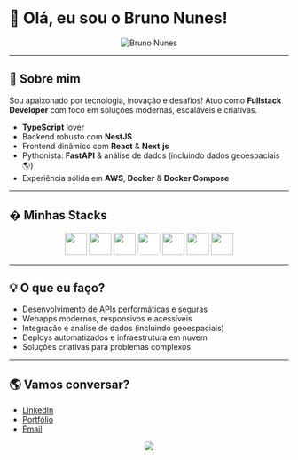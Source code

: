 # 👋 Olá, eu sou o Bruno Nunes!


<p align="center">
	<img src="https://capsule-render.vercel.app/api?type=waving&color=0:007acc,100:00c896&height=180&section=header&text=Bruno%20Nunes&fontSize=40&fontAlignY=35&desc=Fullstack%20Developer%20%7C%20TypeScript%20%7C%20Python%20%7C%20AWS&descSize=20&descAlign=62&fontColor=ffffff&descColor=ffffff" alt="Bruno Nunes"/>
</p>

---

## 🚀 Sobre mim

Sou apaixonado por tecnologia, inovação e desafios! Atuo como **Fullstack Developer** com foco em soluções modernas, escaláveis e criativas.

- **TypeScript** lover
- Backend robusto com **NestJS**
- Frontend dinâmico com **React** & **Next.js**
- Pythonista: **FastAPI** & análise de dados (incluindo dados geoespaciais 🌎)
- Experiência sólida em **AWS**, **Docker** & **Docker Compose**

---

## �️ Minhas Stacks

<div align="center">
	<img src="https://cdn.jsdelivr.net/gh/devicons/devicon/icons/typescript/typescript-original.svg" width="40"/>
	<img src="https://cdn.jsdelivr.net/gh/devicons/devicon/icons/nestjs/nestjs-plain.svg" width="40"/>
	<img src="https://cdn.jsdelivr.net/gh/devicons/devicon/icons/react/react-original.svg" width="40"/>
	<img src="https://cdn.jsdelivr.net/gh/devicons/devicon/icons/nextjs/nextjs-original.svg" width="40" style="background:white;border-radius:5px;"/>
	<img src="https://cdn.jsdelivr.net/gh/devicons/devicon/icons/python/python-original.svg" width="40"/>
	<img src="https://cdn.jsdelivr.net/gh/devicons/devicon/icons/fastapi/fastapi-original.svg" width="40"/>
	<img src="https://cdn.jsdelivr.net/gh/devicons/devicon/icons/docker/docker-original.svg" width="40"/>
</div>

---

## 💡 O que eu faço?

- Desenvolvimento de APIs performáticas e seguras
- Webapps modernos, responsivos e acessíveis
- Integração e análise de dados (incluindo geoespaciais)
- Deploys automatizados e infraestrutura em nuvem
- Soluções criativas para problemas complexos

---

## 🌎 Vamos conversar?

- [LinkedIn](https://www.linkedin.com/in/brunonunestx/)
- [Portfólio](https://brunonunestx.com)
- [Email](mailto:brunonunestx@gmail.com)

<p align="center">
	<img src="https://capsule-render.vercel.app/api?type=waving&color=0:00c896,100:007acc&height=120&section=footer"/>
</p>
